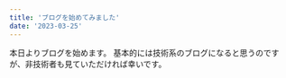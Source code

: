 ```yaml
---
title: 'ブログを始めてみました'
date: '2023-03-25'
---
```


本日よりブログを始めます。
基本的には技術系のブログになると思うのですが、非技術者も見ていただければ幸いです。